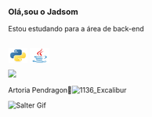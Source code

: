 ### Olá,sou o Jadsom

Estou estudando para a área de back-end
<div style="display: inline_block"><br>
  <img align="center" alt="Salter-python" height="30" width="40" src="https://raw.githubusercontent.com/devicons/devicon/master/icons/python/python-original.svg">
  
  <img align="center" alt="Salter-java" height="30" width="40" src="https://raw.githubusercontent.com/devicons/devicon/master/icons/java/java-original.svg">
  
</div>

<div>  
  
  <a href="https://www.linkedin.com/in/jadsom-magalhães-0777b6241/" target="_blank"><img src="https://img.shields.io/badge/-LinkedIn-%230077B5?style=for-the-badge&logo=linkedin&logoColor=white" target="_blank"></a> 
</div>

Artoria Pendragon👑![1136_Excalibur](https://github.com/Freitas-gui/Calisthenics-Movements/assets/121525881/fe9f1c23-3236-4f42-9ffe-198d6f84fd63)


![Salter Gif](https://github.com/Freitas-gui/Calisthenics-Movements/assets/121525881/c70ba96a-be8c-4fc4-aec9-7b713c7753ef)
